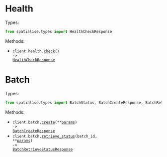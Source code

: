# Health

Types:

```python
from spatialise.types import HealthCheckResponse
```

Methods:

- <code title="get /health">client.health.<a href="./src/spatialise/resources/health.py">check</a>() -> <a href="./src/spatialise/types/health_check_response.py">HealthCheckResponse</a></code>

# Batch

Types:

```python
from spatialise.types import BatchStatus, BatchCreateResponse, BatchRetrieveStatusResponse
```

Methods:

- <code title="post /v1/batch/">client.batch.<a href="./src/spatialise/resources/batch.py">create</a>(\*\*<a href="src/spatialise/types/batch_create_params.py">params</a>) -> <a href="./src/spatialise/types/batch_create_response.py">BatchCreateResponse</a></code>
- <code title="get /v1/batch/{batch_id}/status">client.batch.<a href="./src/spatialise/resources/batch.py">retrieve_status</a>(batch_id, \*\*<a href="src/spatialise/types/batch_retrieve_status_params.py">params</a>) -> <a href="./src/spatialise/types/batch_retrieve_status_response.py">BatchRetrieveStatusResponse</a></code>

